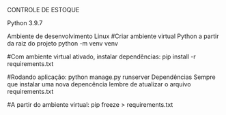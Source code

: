 CONTROLE DE ESTOQUE

Python 3.9.7

Ambiente de desenvolvimento Linux
#Criar ambiente virtual Python a partir da raiz do projeto
python -m venv venv

#Com ambiente virtual ativado, instalar dependências:
pip install -r requirements.txt

#Rodando aplicação:
python manage.py runserver
Dependências
Sempre que instalar uma nova depencência lembre de atualizar o arquivo requirements.txt

#A partir do ambiente virtual:
pip freeze > requirements.txt